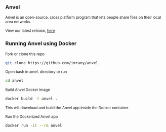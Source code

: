 ### Anvel
<sub>Anvel is an open-source, cross platform program that lets people share files on their local area networks. </sub>

<sub>View our latest release, [here](https://github.com/imrany/anvel/releases/tag/v0.4.3) </sub>

### Running Anvel using Docker
<sub>Fork or clone this repo</sub>
```bash
git clone https://github.com/imrany/anvel
```
<sub>Open bash in `anvel` directory or run</sub>
```bash
cd anvel
```
<sub>Build Anvel Docker Image</sub>
```bash
docker build -t anvel .
```
<sub>This will download and build the Anvel app inside the Docker container.</sub>

<sub> Run the Dockerized Anvel app</sub>
```bash
docker run -it --rm anvel
```

